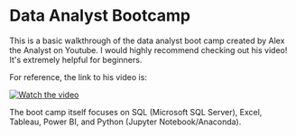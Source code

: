 # Data Analyst Bootcamp
This is a basic walkthrough of the data analyst boot camp created by Alex the Analyst on Youtube. 
I would highly recommend checking out his video! It's extremely helpful for beginners. 

For reference, the link to his video is: 

[![Watch the video](https://img.youtube.com/vi/rGx1QNdYzvs&list=PLUaB-1hjhk8FE_XZ87vPPSfHqb6OcM0cF&index=1/maxresdefault.jpg)](https://youtu.be/rGx1QNdYzvs&list=PLUaB-1hjhk8FE_XZ87vPPSfHqb6OcM0cF&index=1)

The boot camp itself focuses on SQL (Microsoft SQL Server), Excel, Tableau, Power BI, and Python (Jupyter Notebook/Anaconda).


